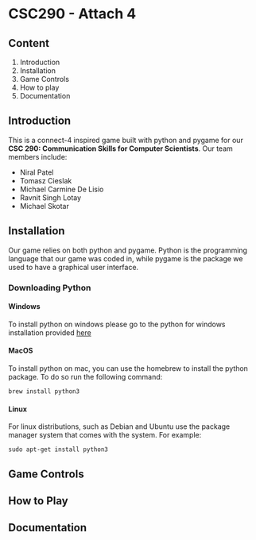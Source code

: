 # CSC290 - Attach 4

## Content
1. Introduction
2. Installation
3. Game Controls
4. How to play
5. Documentation

## Introduction
This is a connect-4 inspired game built with python and pygame for our **CSC 290: Communication Skills for Computer Scientists**. Our team members include:

- Niral Patel
- Tomasz Cieslak
- Michael Carmine De Lisio
- Ravnit Singh Lotay
- Michael Skotar

## Installation
Our game relies on both python and pygame. Python is the programming language that our game was coded in, while pygame is the package we used to have a graphical user interface.

### Downloading Python
#### Windows
To install python on windows please go to the python for windows installation provided [here](https://www.python.org/downloads/)

#### MacOS
To install python on mac, you can use the homebrew to install the python package. To do so run the following command: 

`brew install python3`

#### Linux
For linux distributions, such as Debian and Ubuntu use the package manager system that comes with the system. For example:

`sudo apt-get install python3`

## Game Controls

## How to Play

## Documentation

